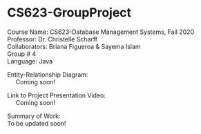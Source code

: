 # CS623-GroupProject
Course Name: CS623-Database Management Systems, Fall 2020
<br/>
Professor: Dr. Christelle Scharff
<br/>
Collaborators: Briana Figueroa & Sayema Islam
<br/>
Group # 4
<br/>
Language: Java
<br/>

Entity-Relationship Diagram:
<br/>&nbsp;&nbsp;&nbsp;&nbsp;&nbsp;Coming soon!
<br/>

Link to Project Presentation Video:
<br/>&nbsp;&nbsp;&nbsp;&nbsp;&nbsp;Coming soon!
<br/>

Summary of Work:
<br/>To be updated soon!